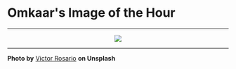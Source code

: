 # Omkaar's Image of the Hour

---

<div align="center">

<a href="https://unsplash.com/photos/a-crescent-moon-shines-brightly-in-the-night-sky-f2SquFjpESg">
  <img src="https://images.unsplash.com/photo-1753109910060-ba1fa8fbd094?crop=entropy&cs=tinysrgb&fit=max&fm=jpg&ixid=M3w3NjA2Nzh8MHwxfHJhbmRvbXx8fHx8fHx8fDE3NTQ0NTY0MDB8&ixlib=rb-4.1.0&q=80&w=1080" style="max-width:100%; height:auto;">
</a>



</div>

---

**Photo by** [Victor Rosario](https://unsplash.com/@vrrosario) **on Unsplash**
